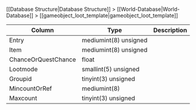 [[Database Structure|Database Structure]] > [[World-Database|World-Database]] > [[gameobject_loot_template|gameobject_loot_template]]

Column | Type | Description
--- | --- | ---
Entry | mediumint(8) unsigned | 
Item | mediumint(8) unsigned | 
ChanceOrQuestChance | float | 
Lootmode | smallint(5) unsigned | 
Groupid | tinyint(3) unsigned | 
MincountOrRef | mediumint(8) | 
Maxcount | tinyint(3) unsigned | 
